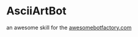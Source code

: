 AsciiArtBot
==============

an awesome skill for the [awesomebotfactory.com](http://awesomebotfactory.com)